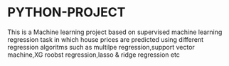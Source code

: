 # PYTHON-PROJECT
This is a Machine learning project  based on supervised machine learning regression task in which house prices are predicted using different regression algoritms such as multilpe regression,support vector machine,XG roobst regression,lasso & ridge regression etc 
